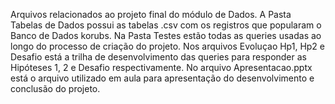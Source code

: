 Arquivos relacionados ao projeto final do módulo de Dados. 
A Pasta Tabelas de Dados possui as tabelas .csv com os registros que popularam o Banco de Dados korubs.
Na Pasta Testes estão todas as queries usadas ao longo do processo de criação do projeto.
Nos arquivos Evoluçao Hp1, Hp2 e Desafio está a trilha de desenvolvimento das queries para responder as Hipóteses 1, 2 e Desafio respectivamente.
No arquivo Apresentacao.pptx está o arquivo utilizado em aula para apresentação do desenvolvimento e conclusão do projeto. 